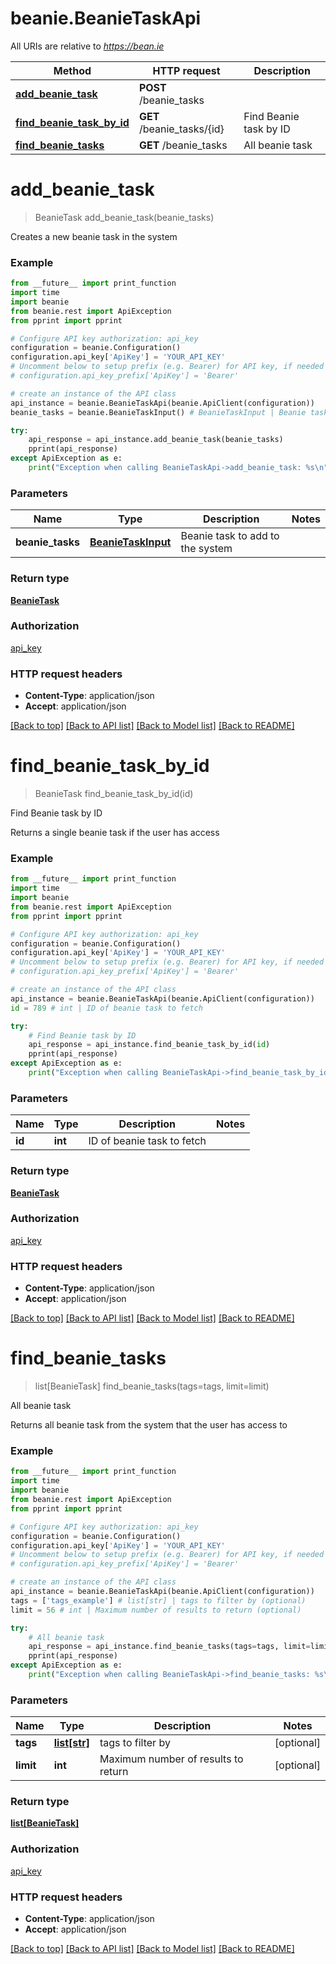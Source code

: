 # beanie.BeanieTaskApi

All URIs are relative to *https://bean.ie*

Method | HTTP request | Description
------------- | ------------- | -------------
[**add_beanie_task**](BeanieTaskApi.md#add_beanie_task) | **POST** /beanie_tasks | 
[**find_beanie_task_by_id**](BeanieTaskApi.md#find_beanie_task_by_id) | **GET** /beanie_tasks/{id} | Find Beanie task by ID
[**find_beanie_tasks**](BeanieTaskApi.md#find_beanie_tasks) | **GET** /beanie_tasks | All beanie task


# **add_beanie_task**
> BeanieTask add_beanie_task(beanie_tasks)



Creates a new beanie task in the system

### Example
```python
from __future__ import print_function
import time
import beanie
from beanie.rest import ApiException
from pprint import pprint

# Configure API key authorization: api_key
configuration = beanie.Configuration()
configuration.api_key['ApiKey'] = 'YOUR_API_KEY'
# Uncomment below to setup prefix (e.g. Bearer) for API key, if needed
# configuration.api_key_prefix['ApiKey'] = 'Bearer'

# create an instance of the API class
api_instance = beanie.BeanieTaskApi(beanie.ApiClient(configuration))
beanie_tasks = beanie.BeanieTaskInput() # BeanieTaskInput | Beanie task to add to the system

try:
    api_response = api_instance.add_beanie_task(beanie_tasks)
    pprint(api_response)
except ApiException as e:
    print("Exception when calling BeanieTaskApi->add_beanie_task: %s\n" % e)
```

### Parameters

Name | Type | Description  | Notes
------------- | ------------- | ------------- | -------------
 **beanie_tasks** | [**BeanieTaskInput**](BeanieTaskInput.md)| Beanie task to add to the system | 

### Return type

[**BeanieTask**](BeanieTask.md)

### Authorization

[api_key](../README.md#api_key)

### HTTP request headers

 - **Content-Type**: application/json
 - **Accept**: application/json

[[Back to top]](#) [[Back to API list]](../README.md#documentation-for-api-endpoints) [[Back to Model list]](../README.md#documentation-for-models) [[Back to README]](../README.md)

# **find_beanie_task_by_id**
> BeanieTask find_beanie_task_by_id(id)

Find Beanie task by ID

Returns a single beanie task if the user has access

### Example
```python
from __future__ import print_function
import time
import beanie
from beanie.rest import ApiException
from pprint import pprint

# Configure API key authorization: api_key
configuration = beanie.Configuration()
configuration.api_key['ApiKey'] = 'YOUR_API_KEY'
# Uncomment below to setup prefix (e.g. Bearer) for API key, if needed
# configuration.api_key_prefix['ApiKey'] = 'Bearer'

# create an instance of the API class
api_instance = beanie.BeanieTaskApi(beanie.ApiClient(configuration))
id = 789 # int | ID of beanie task to fetch

try:
    # Find Beanie task by ID
    api_response = api_instance.find_beanie_task_by_id(id)
    pprint(api_response)
except ApiException as e:
    print("Exception when calling BeanieTaskApi->find_beanie_task_by_id: %s\n" % e)
```

### Parameters

Name | Type | Description  | Notes
------------- | ------------- | ------------- | -------------
 **id** | **int**| ID of beanie task to fetch | 

### Return type

[**BeanieTask**](BeanieTask.md)

### Authorization

[api_key](../README.md#api_key)

### HTTP request headers

 - **Content-Type**: application/json
 - **Accept**: application/json

[[Back to top]](#) [[Back to API list]](../README.md#documentation-for-api-endpoints) [[Back to Model list]](../README.md#documentation-for-models) [[Back to README]](../README.md)

# **find_beanie_tasks**
> list[BeanieTask] find_beanie_tasks(tags=tags, limit=limit)

All beanie task

Returns all beanie task from the system that the user has access to

### Example
```python
from __future__ import print_function
import time
import beanie
from beanie.rest import ApiException
from pprint import pprint

# Configure API key authorization: api_key
configuration = beanie.Configuration()
configuration.api_key['ApiKey'] = 'YOUR_API_KEY'
# Uncomment below to setup prefix (e.g. Bearer) for API key, if needed
# configuration.api_key_prefix['ApiKey'] = 'Bearer'

# create an instance of the API class
api_instance = beanie.BeanieTaskApi(beanie.ApiClient(configuration))
tags = ['tags_example'] # list[str] | tags to filter by (optional)
limit = 56 # int | Maximum number of results to return (optional)

try:
    # All beanie task
    api_response = api_instance.find_beanie_tasks(tags=tags, limit=limit)
    pprint(api_response)
except ApiException as e:
    print("Exception when calling BeanieTaskApi->find_beanie_tasks: %s\n" % e)
```

### Parameters

Name | Type | Description  | Notes
------------- | ------------- | ------------- | -------------
 **tags** | [**list[str]**](str.md)| tags to filter by | [optional] 
 **limit** | **int**| Maximum number of results to return | [optional] 

### Return type

[**list[BeanieTask]**](BeanieTask.md)

### Authorization

[api_key](../README.md#api_key)

### HTTP request headers

 - **Content-Type**: application/json
 - **Accept**: application/json

[[Back to top]](#) [[Back to API list]](../README.md#documentation-for-api-endpoints) [[Back to Model list]](../README.md#documentation-for-models) [[Back to README]](../README.md)

